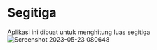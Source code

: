 # Segitiga
Aplikasi ini dibuat untuk menghitung luas segitiga
![Screenshot 2023-05-23 080648](https://github.com/Bryanhohohoh/Segitiga/assets/115156997/3b896114-d035-48b7-abfc-359dd88c4da7)
